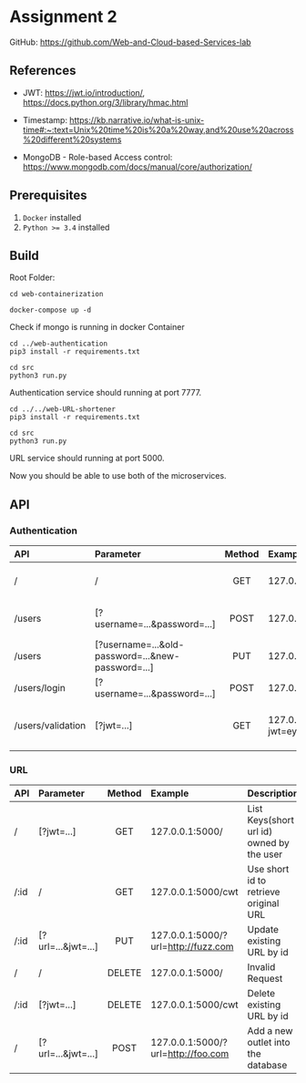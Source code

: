 # Assignment 2

GitHub: https://github.com/Web-and-Cloud-based-Services-lab

## References

- JWT: 
https://jwt.io/introduction/, https://docs.python.org/3/library/hmac.html

- Timestamp:
https://kb.narrative.io/what-is-unix-time#:~:text=Unix%20time%20is%20a%20way,and%20use%20across%20different%20systems

- MongoDB - Role-based Access control:
https://www.mongodb.com/docs/manual/core/authorization/

## Prerequisites

1. `Docker`  installed
2. `Python >= 3.4`  installed

## Build



Root Folder:
```shell
cd web-containerization
```
```shell
docker-compose up -d  
```
Check if mongo is running in docker Container

```shell
cd ../web-authentication
pip3 install -r requirements.txt
```
```shell
cd src
python3 run.py
```
Authentication service should running at port 7777.

```shell
cd ../../web-URL-shortener
pip3 install -r requirements.txt
```
```shell
cd src
python3 run.py
```
URL service should running at port 5000.

Now you should be able to use both of the microservices.

## API

### Authentication

| API | Parameter | Method | Example| Description |
| :--- | :---- | :---: |:---|:---|
| / |/ |  GET   | 127.0.0.1:7777 | Server connected information|
/users |[?username=...&password=...] |POST|127.0.0.1:7777/users?username=test&password=test|create a user account|
/users|[?username=...&old-password=...&new-password=...]|PUT|127.0.0.1:7777/users?username=test&old-password=test&new-password=newtest| Update passowrd|
/users/login | [?username=...&password=...]| POST| 127.0.0.1:7777/users/login?username=test&password=test | Login and get JWT| 
/users/validation |[?jwt=...]| GET | 127.0.0.1:7777/users/validation?jwt=eyJhbGciOiAiSFMyNTYiLCAidHlwIjogIkpXVCJ9.eyJuYW1lIjogIkNhaSJ9.MK_ds0u2DsMteRixl1SX1IdInRd73j1p3qNQFOW7yG4| Validate login status and get username|

### URL

| API | Parameter | Method | Example| Description |
| :--- | :---- | :---: |:---|:---|
| / |[?jwt=...] |  GET   | 127.0.0.1:5000/ | List Keys(short url id) owned by the user|
/:id |/ |GET|127.0.0.1:5000/cwt|Use short id to retrieve original URL|
/:id|[?url=...&jwt=...]|PUT|127.0.0.1:5000/?url=http://fuzz.com| Update existing URL by id|
/ | /| DELETE| 127.0.0.1:5000/ | Invalid Request| 
/:id |[?jwt=...]| DELETE | 127.0.0.1:5000/cwt| Delete existing URL by id|
/ |[?url=...&jwt=...] | POST  | 127.0.0.1:5000/?url=http://foo.com |Add a new outlet into the database|